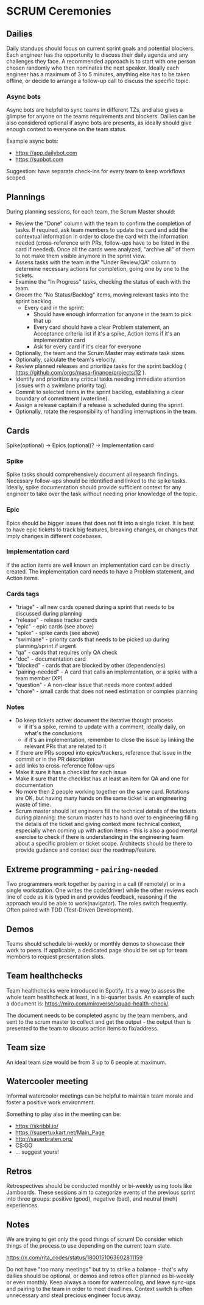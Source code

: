 # SCRUM Ceremonies

## Dailies

Daily standups should focus on current sprint goals and potential blockers. 
Each engineer has the opportunity to discuss their daily agenda and any challenges they face. 
A recommended approach is to start with one person chosen randomly who then nominates the next speaker. Ideally each engineer has a maximum of 3 to 5 minutes, anything else has to be taken offline, or decide to arrange a follow-up call to discuss the specific topic.

### Async bots

Async bots are helpful to sync teams in different TZs, and also gives a glimpse for anyone on the teams requirements and blockers. Dailies can be also considered optional if async bots are presents, as ideally should give enough context to everyone on the team status.

Example async bots:

- https://app.dailybot.com
- https://supbot.com

Suggestion: have separate check-ins for every team to keep workflows scoped.

## Plannings

During planning sessions, for each team, the Scrum Master should:

- Review the "Done" column with the team to confirm the completion of tasks. If required, ask team members to update the card and add the contextual information in order to close the card with the information needed (cross-reference with PRs, follow-ups have to be listed in the card if needed). Once all the cards were analyzed, "archive all" of them to not make them visible anymore in the sprint view.
- Assess tasks with the team in the "Under Review/QA" column to determine necessary actions for completion, going one by one to the tickets.
- Examine the "In Progress" tasks, checking the status of each with the team.
- Groom the "No Status/Backlog" items, moving relevant tasks into the sprint backlog.
  - Every card in the sprint:
    - Should have enough information for anyone in the team to pick that up
    - Every card should have a clear Problem statement,  an Acceptance criteria list if it's a spike, Action items if it's an implementation card
    - Ask for every card if it's clear for everyone
- Optionally, the team and the Scrum Master may estimate task sizes.
- Optionally, calculate the team's velocity.
- Review planned releases and prioritize tasks for the sprint backlog ( https://github.com/orgs/masa-finance/projects/12 ).
- Identify and prioritize any critical tasks needing immediate attention (issues with a swimlane priority tag).
- Commit to selected items in the sprint backlog, establishing a clear boundary of commitment (waterline).
- Assign a release captain if a release is scheduled during the sprint.
- Optionally, rotate the responsibility of handling interruptions in the team.

## Cards

Spike(optional) -> Epics (optional)? -> Implementation card

### Spike

Spike tasks should comprehensively document all research findings. Necessary follow-ups should be identified and linked to the spike tasks. Ideally, spike documentation should provide sufficient context for any engineer to take over the task without needing prior knowledge of the topic. 

### Epic

Epics should be bigger issues that does not fit into a single ticket. It is best to have epic tickets to track big features, breaking changes, or changes that imply changes in different codebases.

### Implementation card

If the action items are well known an implementation card can be directly created. The implementation card needs to have a Problem statement, and Action items.

### Cards tags

- "triage" - all new cards opened during a sprint that needs to be discussed during planning
- "release" - release tracker cards
- "epic" - epic cards (see above)
- "spike" - spike cards (see above)
- "swimlane" - priority cards that needs to be picked up during planning/sprint if urgent
- "qa" - cards that requires only QA check
- "doc" - documentation card
- "blocked" - cards that are blocked by other (dependencies)
- "pairing-needed" - A card that calls an implementation, or a spike with a team member (XP)
- "question" - A non-clear issue that needs more context added
- "chore" - small cards that does not need estimation or complex planning

### Notes

- Do keep tickets active: document the iterative thought process
   - if it's a spike, remind to update with a comment, ideally daily, on what's the conclusions
   - if it's an implementation, remember to close the issue by linking the relevant PRs that are related to it
- If there are PRs scoped into epics/trackers, reference that issue in the commit or in the PR description
- add links to cross-reference follow-ups
- Make it sure it has a checklist for each issue
- Make it sure that the checklist has at least an item for QA and one for documentation
- No more then 2 people working together on the same card. Rotations are OK, but having many hands on the same ticket is an engineering waste of time.
- Scrum master should let engineers fill the technical details of the tickets during planning: the scrum master has to hand over to engineering filling the details of the ticket and giving context more technical context, especially when coming up with action items - this is also a good mental exercise to check if there is understanding in the engineering team about a specific problem or ticket scope. Architects should be there to provide gudance and context over the roadmap/feature.

## Extreme programming - `pairing-needed`

Two programmers work together by pairing in a call (if remotely) or in a single workstation. One writes the code(driver) while the other reviews each line of code as it is typed in and provides feedback, reasoning if the approach would be able to work(navigator). The roles switch frequently. Often paired with TDD (Test-Driven Development).

## Demos

Teams should schedule bi-weekly or monthly demos to showcase their work to peers. If applicable, a dedicated page should be set up for team members to request presentation slots.

## Team healthchecks

Team healthchecks were introduced in Spotify. It's a way to assess the whole team healthcheck at least, in a bi-quarter basis. An example of such a document is: https://miro.com/miroverse/squad-health-check/.

The document needs to be completed async by the team members, and sent to the scrum master to collect and get the output - the output then is presented to the team to discuss action items to fix/address.

## Team size

An ideal team size would be from 3 up to 6 people at maximum.

## Watercooler meeting

Informal watercooler meetings can be helpful to maintain team morale and foster a positive work environment.

Something to play also in the meeting can be:

- https://skribbl.io/
- https://supertuxkart.net/Main_Page
- http://sauerbraten.org/
- CS:GO
- ... suggest yours!

## Retros

Retrospectives should be conducted monthly or bi-weekly using tools like Jamboards. These sessions aim to categorize events of the previous sprint into three groups: positive (good), negative (bad), and neutral (meh) experiences.

## Notes

We are trying to get only the good things of scrum! Do consider which things of the process to use depending on the current team state. 

https://x.com/rita_codes/status/1800151063602811159

Do not have "too many meetings" but try to strike a balance - that's why dailies should be optional, or demos and retros often planned as bi-weekly or even monthly. Keep always a room for watercooling, and leave sync-ups and pairing to the team in order to meet deadlines. Context switch is often unnecessary and steal precious engineer focus away.
